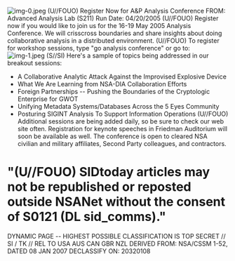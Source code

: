 ![img-0.jpeg](img-0.jpeg)
(U//FOUO) Register Now for A\&P Analysis Conference
FROM:
Advanced Analysis Lab (S211)
Run Date: 04/20/2005
(U//FOUO) Register now if you would like to join us for the 16-19 May 2005 Analysis Conference. We will crisscross boundaries and share insights about doing collaborative analysis in a distributed environment.
(U//FOUO) To register for workshop sessions, type "go analysis conference" or go to:
![img-1.jpeg](img-1.jpeg)
(S//SI) Here's a sample of topics being addressed in our breakout sessions:

- A Collaborative Analytic Attack Against the Improvised Explosive Device
- What We Are Learning from NSA-DIA Collaboration Efforts
- Foreign Partnerships -- Pushing the Boundaries of the Cryptologic Enterprise for GWOT
- Unifying Metadata Systems/Databases Across the 5 Eyes Community
- Posturing SIGINT Analysis To Support Information Operations
(U//FOUO) Additional sessions are being added daily, so be sure to check our web site often. Registration for keynote speeches in Friedman Auditorium will soon be available as well. The conference is open to cleared NSA civilian and military affiliates, Second Party colleagues, and contractors.


# "(U//FOUO) SIDtoday articles may not be republished or reposted outside NSANet without the consent of $\mathbf{S 0 1 2 1}$ (DL sid_comms)." 

DYNAMIC PAGE -- HIGHEST POSSIBLE CLASSIFICATION IS
TOP SECRET // SI / TK // REL TO USA AUS CAN GBR NZL
DERIVED FROM: NSA/CSSM 1-52, DATED 08 JAN 2007 DECLASSIFY ON: 20320108
